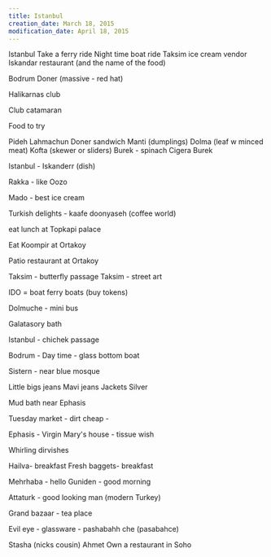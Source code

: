 ```yaml
---
title: Istanbul
creation_date: March 18, 2015
modification_date: April 18, 2015
---
```



Istanbul 
Take a ferry ride
Night time boat ride 
Taksim ice cream vendor 
Iskandar restaurant (and the name of the food)

Bodrum Doner (massive - red hat)

Halikarnas club

Club catamaran

Food to try

Pideh 
Lahmachun
Doner sandwich 
Manti (dumplings)
Dolma (leaf w minced meat)
Kofta (skewer or sliders)
Burek - spinach 
Cigera Burek

Istanbul - Iskanderr (dish)

Rakka - like Oozo 

Mado - best ice cream 

Turkish delights - kaafe doonyaseh (coffee world)

eat lunch at Topkapi palace

Eat Koompir at Ortakoy

Patio restaurant at Ortakoy

Taksim - butterfly passage 
Taksim - street art

IDO = boat ferry boats (buy tokens)

Dolmuche - mini bus

Galatasory bath

Istanbul - chichek passage 

Bodrum - Day time - glass bottom boat 

Sistern - near blue mosque 

Little bigs jeans 
Mavi jeans 
Jackets
Silver

Mud bath near Ephasis

Tuesday market - dirt cheap - 

Ephasis - Virgin Mary's house - tissue wish

Whirling dirvishes 

Hailva- breakfast 
Fresh baggets- breakfast 

Mehrhaba - hello
Guniden - good morning 

Attaturk - good looking man (modern Turkey)

Grand bazaar - tea place 

Evil eye - glassware - pashabahh che (pasabahce)

Stasha (nicks cousin) Ahmet
Own a restaurant in Soho

